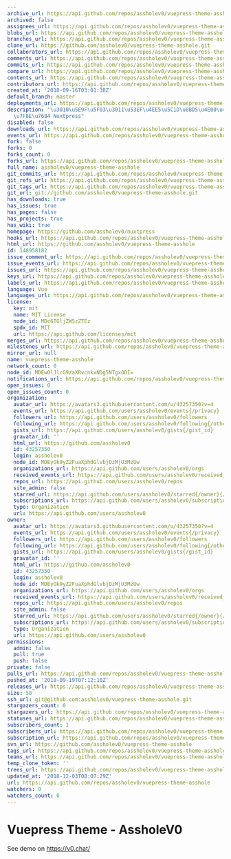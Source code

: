 ```yaml
---
archive_url: https://api.github.com/repos/assholev0/vuepress-theme-asshole/{archive_format}{/ref}
archived: false
assignees_url: https://api.github.com/repos/assholev0/vuepress-theme-asshole/assignees{/user}
blobs_url: https://api.github.com/repos/assholev0/vuepress-theme-asshole/git/blobs{/sha}
branches_url: https://api.github.com/repos/assholev0/vuepress-theme-asshole/branches{/branch}
clone_url: https://github.com/assholev0/vuepress-theme-asshole.git
collaborators_url: https://api.github.com/repos/assholev0/vuepress-theme-asshole/collaborators{/collaborator}
comments_url: https://api.github.com/repos/assholev0/vuepress-theme-asshole/comments{/number}
commits_url: https://api.github.com/repos/assholev0/vuepress-theme-asshole/commits{/sha}
compare_url: https://api.github.com/repos/assholev0/vuepress-theme-asshole/compare/{base}...{head}
contents_url: https://api.github.com/repos/assholev0/vuepress-theme-asshole/contents/{+path}
contributors_url: https://api.github.com/repos/assholev0/vuepress-theme-asshole/contributors
created_at: '2018-09-16T03:01:38Z'
default_branch: master
deployments_url: https://api.github.com/repos/assholev0/vuepress-theme-asshole/deployments
description: "\u3010\u5E9F\u5F03\u3011\u53EF\u4EE5\u5C1D\u8BD5\u4E00\u4E0B\u66F4\u4F18\
  \u7F8E\u7684 Nuxtpress"
disabled: false
downloads_url: https://api.github.com/repos/assholev0/vuepress-theme-asshole/downloads
events_url: https://api.github.com/repos/assholev0/vuepress-theme-asshole/events
fork: false
forks: 0
forks_count: 0
forks_url: https://api.github.com/repos/assholev0/vuepress-theme-asshole/forks
full_name: assholev0/vuepress-theme-asshole
git_commits_url: https://api.github.com/repos/assholev0/vuepress-theme-asshole/git/commits{/sha}
git_refs_url: https://api.github.com/repos/assholev0/vuepress-theme-asshole/git/refs{/sha}
git_tags_url: https://api.github.com/repos/assholev0/vuepress-theme-asshole/git/tags{/sha}
git_url: git://github.com/assholev0/vuepress-theme-asshole.git
has_downloads: true
has_issues: true
has_pages: false
has_projects: true
has_wiki: true
homepage: https://github.com/assholev0/nuxtpress
hooks_url: https://api.github.com/repos/assholev0/vuepress-theme-asshole/hooks
html_url: https://github.com/assholev0/vuepress-theme-asshole
id: 148958182
issue_comment_url: https://api.github.com/repos/assholev0/vuepress-theme-asshole/issues/comments{/number}
issue_events_url: https://api.github.com/repos/assholev0/vuepress-theme-asshole/issues/events{/number}
issues_url: https://api.github.com/repos/assholev0/vuepress-theme-asshole/issues{/number}
keys_url: https://api.github.com/repos/assholev0/vuepress-theme-asshole/keys{/key_id}
labels_url: https://api.github.com/repos/assholev0/vuepress-theme-asshole/labels{/name}
language: Vue
languages_url: https://api.github.com/repos/assholev0/vuepress-theme-asshole/languages
license:
  key: mit
  name: MIT License
  node_id: MDc6TGljZW5zZTEz
  spdx_id: MIT
  url: https://api.github.com/licenses/mit
merges_url: https://api.github.com/repos/assholev0/vuepress-theme-asshole/merges
milestones_url: https://api.github.com/repos/assholev0/vuepress-theme-asshole/milestones{/number}
mirror_url: null
name: vuepress-theme-asshole
network_count: 0
node_id: MDEwOlJlcG9zaXRvcnkxNDg5NTgxODI=
notifications_url: https://api.github.com/repos/assholev0/vuepress-theme-asshole/notifications{?since,all,participating}
open_issues: 0
open_issues_count: 0
organization:
  avatar_url: https://avatars3.githubusercontent.com/u/43257350?v=4
  events_url: https://api.github.com/users/assholev0/events{/privacy}
  followers_url: https://api.github.com/users/assholev0/followers
  following_url: https://api.github.com/users/assholev0/following{/other_user}
  gists_url: https://api.github.com/users/assholev0/gists{/gist_id}
  gravatar_id: ''
  html_url: https://github.com/assholev0
  id: 43257350
  login: assholev0
  node_id: MDEyOk9yZ2FuaXphdGlvbjQzMjU3MzUw
  organizations_url: https://api.github.com/users/assholev0/orgs
  received_events_url: https://api.github.com/users/assholev0/received_events
  repos_url: https://api.github.com/users/assholev0/repos
  site_admin: false
  starred_url: https://api.github.com/users/assholev0/starred{/owner}{/repo}
  subscriptions_url: https://api.github.com/users/assholev0/subscriptions
  type: Organization
  url: https://api.github.com/users/assholev0
owner:
  avatar_url: https://avatars3.githubusercontent.com/u/43257350?v=4
  events_url: https://api.github.com/users/assholev0/events{/privacy}
  followers_url: https://api.github.com/users/assholev0/followers
  following_url: https://api.github.com/users/assholev0/following{/other_user}
  gists_url: https://api.github.com/users/assholev0/gists{/gist_id}
  gravatar_id: ''
  html_url: https://github.com/assholev0
  id: 43257350
  login: assholev0
  node_id: MDEyOk9yZ2FuaXphdGlvbjQzMjU3MzUw
  organizations_url: https://api.github.com/users/assholev0/orgs
  received_events_url: https://api.github.com/users/assholev0/received_events
  repos_url: https://api.github.com/users/assholev0/repos
  site_admin: false
  starred_url: https://api.github.com/users/assholev0/starred{/owner}{/repo}
  subscriptions_url: https://api.github.com/users/assholev0/subscriptions
  type: Organization
  url: https://api.github.com/users/assholev0
permissions:
  admin: false
  pull: true
  push: false
private: false
pulls_url: https://api.github.com/repos/assholev0/vuepress-theme-asshole/pulls{/number}
pushed_at: '2018-09-19T07:12:10Z'
releases_url: https://api.github.com/repos/assholev0/vuepress-theme-asshole/releases{/id}
size: 58
ssh_url: git@github.com:assholev0/vuepress-theme-asshole.git
stargazers_count: 0
stargazers_url: https://api.github.com/repos/assholev0/vuepress-theme-asshole/stargazers
statuses_url: https://api.github.com/repos/assholev0/vuepress-theme-asshole/statuses/{sha}
subscribers_count: 1
subscribers_url: https://api.github.com/repos/assholev0/vuepress-theme-asshole/subscribers
subscription_url: https://api.github.com/repos/assholev0/vuepress-theme-asshole/subscription
svn_url: https://github.com/assholev0/vuepress-theme-asshole
tags_url: https://api.github.com/repos/assholev0/vuepress-theme-asshole/tags
teams_url: https://api.github.com/repos/assholev0/vuepress-theme-asshole/teams
temp_clone_token: ''
trees_url: https://api.github.com/repos/assholev0/vuepress-theme-asshole/git/trees{/sha}
updated_at: '2018-12-03T08:07:29Z'
url: https://api.github.com/repos/assholev0/vuepress-theme-asshole
watchers: 0
watchers_count: 0
---
```


# Vuepress Theme - AssholeV0

See demo on <https://v0.chat/>


